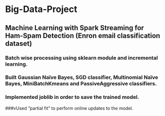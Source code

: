 # Big-Data-Project
## Machine Learning with Spark Streaming for Ham-Spam Detection (Enron email classification dataset)

### Batch wise processing using sklearn module and incremental learning.
### Built Gaussian Naïve Bayes, SGD classifier, Multinomial Naïve Bayes, MiniBatchKmeans and PassiveAggressive classifiers.
### Implemented joblib in order to save the trained model.
###vUsed “partial fit” to perform online updates to the model.
